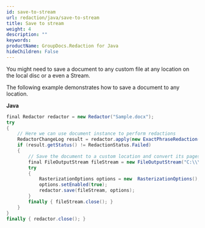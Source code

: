 ```yaml
---
id: save-to-stream
url: redaction/java/save-to-stream
title: Save to stream
weight: 4
description: ""
keywords: 
productName: GroupDocs.Redaction for Java
hideChildren: False
---
```

You might need to save a document to any custom file at any location on the local disc or a even a Stream.

The following example demonstrates how to save a document to any location.

**Java**

```csharp
final Redactor redactor = new Redactor("Sample.docx");
try 
{
    // Here we can use document instance to perform redactions
    RedactorChangeLog result = redactor.apply(new ExactPhraseRedaction("John Doe", new ReplacementOptions(java.awt.Color.RED)));
    if (result.getStatus() != RedactionStatus.Failed)
    {
        // Save the document to a custom location and convert its pages to images
        final FileOutputStream fileStream = new FileOutputStream("C:\\\\Temp\\\\sample_output_file.pdf");
        try 
        {
            RasterizationOptions options = new  RasterizationOptions();
            options.setEnabled(true);
            redactor.save(fileStream, options);
        }
        finally { fileStream.close(); }
    }
}
finally { redactor.close(); }

```
